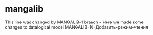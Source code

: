 # mangalib
This line was changed by MANGALIB-1 branch - Here we made some changes to datalogical model
MANGALIB-10-Добавить-режим-чтения
